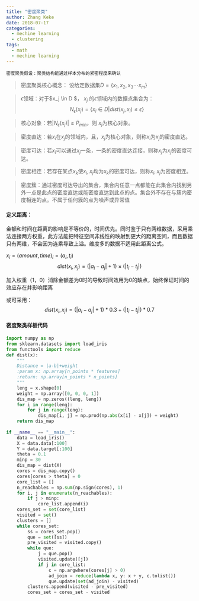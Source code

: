 ```yaml
---
title: "密度聚类"
author: Zhang Keke
date: 2018-07-17
categories:
  - mechine learning
  - clustering
tags:
  - math
  - mechine learning
---
```


`密度聚类假设：聚类结构能通过样本分布的紧密程度来确认`

> 密度聚类核心概念：
设给定数据集$D=\{x_1, x_2,x_3 \cdots x_m \}$

>$\epsilon$领域：对于$x_j \in D $， $x_j$ 的$\epsilon$领域内的数据点集合为：$$N_{\epsilon}(x_j) = \{x_i \in D | dist(x_j,x_i) \leq \epsilon \}$$

> 核心对象：若$|N_{\epsilon}(x_j)| \geq P_{min}$，则 $x_j$为核心对象。

>密度直达：若$x_i$在$x_j$的领域内，且，$x_j$为核心对象，则称$x_i$为$x_j$的密度直达。

>密度可达：若$x_i$可以通过$x_j$一条，一条的密度直达连接，则称$x_j$为$x_j$的密度可达。

>密度相连：若存在某点$x_k$使$x_i, x_j$均为$x_k$的密度可达，则称$x_i, x_j$为密度相连。

>密度簇：通过密度可达导出的集合，集合内任意一点都能在此集合内找到另外一点是此点的密度直达或能密度直达到此点的点。集合外不存在与簇内密度相连的点。不属于任何簇的点为噪声或异常值


#### 定义距离：
金额和时间在距离的影响是不等价的，时间优先。同时鉴于只有两维数据，采用乘法连接两方权重，此方法能把特征空间非线性的映射到更大的距离空间，而且数据只有两维，不会因为连乘导致上溢。维度多的数据不适用此距离公式。

$x_i =(amount,time)_i = (a_i,t_i)$
$$dist(x_i,x_j)= (|a_i-a_j|+1) \times (|t_i-t_j|)$$

加入权重（1，0）消除金额差为0时的导致时间效用为0的缺点，始终保证时间的效应存在并影响距离

或可采用：
$$dist(x_i,x_j)= (|a_i-a_j|+1)*0.3 + (|t_i-t_j|) *0.7$$

#### 密度聚类样板代码

``` python
import numpy as np
from sklearn.datasets import load_iris
from functools import reduce
def dist(x):
	"""
	Distance = |a-b|+weight
	:param x: np.array[n_points * features]
	:return: np.array[n_points * n_points]
	"""
	leng = x.shape[0]
	weight = np.array([0, 0, 0, 1])
	dis_map = np.zeros((leng, leng))
	for i in range(leng):
		for j in range(leng):
			dis_map[i, j] = np.prod(np.abs(x[i] - x[j]) + weight)
	return dis_map
	
if __name__ == "__main__":
	data = load_iris()
	X = data.data[:100]
	Y = data.target[:100]
	theta = 0.1
	minp = 30
	dis_map = dist(X)
	cores = dis_map.copy()
	cores[cores > theta] = 0
	core_list = []
	n_reachables = np.sum(np.sign(cores), 1)
	for i, j in enumerate(n_reachables):
		if j > minp:
			core_list.append(i)
	cores_set = set(core_list)
	visited = set()
	clusters = []
	while cores_set:
		ss = cores_set.pop()
		que = set([ss])
		pre_visited = visited.copy()
		while que:
			j = que.pop()
			visited.update([j])
			if j in core_list:
				c = np.argwhere(cores[j] > 0)
				ad_join = reduce(lambda x, y: x + y, c.tolist())
				que.update(set(ad_join) - visited)
		clusters.append(visited - pre_visited)
		cores_set = cores_set - visited
```